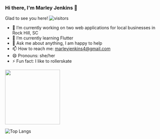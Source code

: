 ### Hi there, I'm Marley Jenkins 👋

<!--
**marleyjenkins4/marleyjenkins4** is a ✨ _special_ ✨ repository because its `README.md` (this file) appears on your GitHub profile.
Here are some ideas to get you started:
-->

Glad to see you here! ![visitors](https://visitor-badge.glitch.me/badge?page_id=page.id)

- 🔭 I’m currently working on two web applications for local businesses in Rock Hill, SC
- 🌱 I’m currently learning Flutter
- 💬 Ask me about anything, I am happy to help
- 📫 How to reach me: marleyjenkins4@gmail.com
- 😄 Pronouns: she/her
- ⚡ Fun fact: I like to rollerskate 




<img height="180em" src="https://github-readme-stats.vercel.app/api?username=marleyjenkins4&show_icons=true&hide_border=true&&count_private=true&include_all_commits=true" />

 ![Top Langs](https://github-readme-stats.vercel.app/api/top-langs/?username=marleyjenkins4&hide=javascript,css,scss,html&theme=tokyonight)
